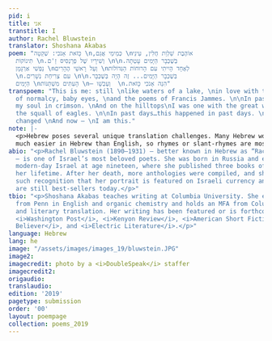 ```yaml
---
pid: i
title: אני
transtitle: I
author: Rachel Bluwstein
translator: Shoshana Akabas
poem: "כָּזֹאת אָנֹכִי: שְׁקֵטָה \n,כְּמֵימֵי אֲגַם \nאוֹהֶבֶת שַׁלְוַת חֻלִּין, עֵינֵי
  תִינוֹקוֹת \n.וְשִׁירָיו שֶׁל פְרַנְסִיס זַ'ם \n\n.בְּשֶׁכְּבָר הַיָּמִים עָטְתָה
  נַפְשִׁי אַרְגָּמָן \nוְעַל רָאשֵׁי הֶהָרִים \nלְאֶחָד הָיִיתִי עִם הָרוּחוֹת הַגְּדוֹלוֹת
  \n.עִם צְרִיחַת נְשָׁרִים \n\n.בְּשֶׁכְּבָר הַיָּמִים... זֶה הָיָה בְּשֶׁכְּבָר
  הַיָּמִים \nהָעִתִּים מִשְׁתַּנּוֹת \n— וְעַכְשָׁו  \n.הִנֵה אָנֹכִי כָּזֹאת"
transpoem: "This is me: still \nlike waters of a lake, \nin love with the tranquility
  of normalcy, baby eyes, \nand the poems of Francis Jammes. \n\nIn past days, I wrapped
  my soul in crimson. \nAnd on the hilltops\nI was one with the great winds, \nwith
  the squall of eagles. \n\nIn past days…this happened in past days. \nThe moments
  changed \nAnd now — \nI am this."
note: |-
  <p>Hebrew poses several unique translation challenges. Many Hebrew words are rich with biblical context that can be difficult to convey in other languages. For example, argaman is a reddish-purple dye used in biblical times. Because of its use in the temple design, it has a regal connotation that is lost in the translation (“crimson”). The fact that articles, prepositions, conjunctions, and pronouns are often attached to other words in Hebrew allows for concision that is not possible in English (where “and” and “in” are individual words). The final line (three words) of the poem literally translates to “here, I am like this” — but that felt too wordy, so I chose to maintain the simplicity of the original last line instead. Finally, the gendered nature of Hebrew words (with a few set suffixes) makes rhyming
  much easier in Hebrew than English, so rhymes or slant-rhymes are mostly omitted from this translation, since I endeavored to preserve Rachel’s images above all else.</p>
abio: "<p>Rachel Bluwstein (1890–1931) — better known in Hebrew as “Rachel the Poetess”
  — is one of Israel’s most beloved poets. She was born in Russia and emigrated to
  modern-day Israel at age nineteen, where she published three books of poetry in
  her lifetime. After her death, more anthologies were compiled, and she achieved
  such recognition that her portrait is featured on Israeli currency and her books
  are still best-sellers today.</p>"
tbio: "<p>Shoshana Akabas teaches writing at Columbia University. She earned a bachelors
  from Penn in English and organic chemistry and holds an MFA from Columbia in fiction
  and literary translation. Her writing has been featured or is forthcoming in the
  <i>Washington Post</i>, <i>Kenyon Review</i>, <i>American Short Fiction</i>, <i>The
  Believer</i>, and <i>Electric Literature</i>.</p>"
language: Hebrew
lang: he
image: "/assets/images/images_19/bluwstein.JPG"
image2:
imagecredit: photo by a <i>DoubleSpeak</i> staffer
imagecredit2:
origaudio:
translaudio:
edition: '2019'
pagetype: submission
order: '00'
layout: poempage
collection: poems_2019
---
```

